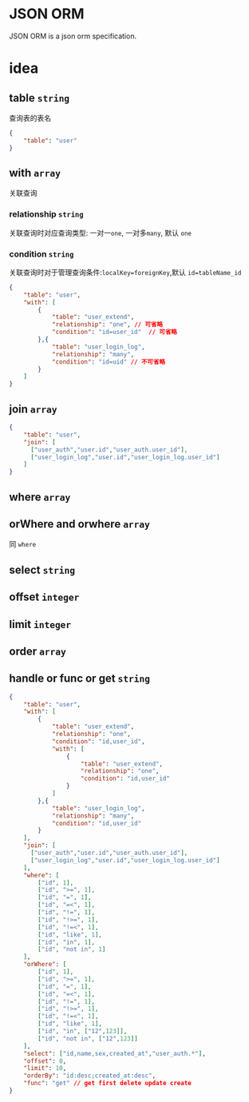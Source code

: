 # JSON ORM
JSON ORM is a json orm specification.

# idea

## table `string`
查询表的表名
```json
{
	"table": "user"
}
```
## with `array`
关联查询
### relationship `string`
关联查询时对应查询类型: 一对一`one`, 一对多`many`, 默认 `one`
### condition `string`
关联查询时对于管理查询条件:`localKey=foreignKey`,默认 `id=tableName_id`

```json
{
    "table": "user",
    "with": [
        {
            "table": "user_extend",
            "relationship": "one", // 可省略
            "condition": "id=user_id"  // 可省略
        },{
            "table": "user_login_log",
            "relationship": "many",
            "condition": "id=uid" // 不可省略
        }
    ]
}
```
## join `array`
```json
{
	"table": "user",
    "join": [
      ["user_auth","user.id","user_auth.user_id"],
      ["user_login_log","user.id","user_login_log.user_id"]
    ]
}
```


## where `array`
## orWhere and orwhere  `array`
同 `where`
## select `string`
## offset `integer`
## limit `integer`
## order `array`
## handle or func or get `string`

```json
{
	"table": "user",
    "with": [
        {
            "table": "user_extend",
            "relationship": "one",
            "condition": "id,user_id",
            "with": [
                {
                    "table": "user_extend",
                    "relationship": "one",
                    "condition": "id,user_id"
                }
            ]
        },{
            "table": "user_login_log",
            "relationship": "many",
            "condition": "id,user_id"
        }
    ],
    "join": [
      ["user_auth","user.id","user_auth.user_id"],
      ["user_login_log","user.id","user_login_log.user_id"]
    ],
	"where": [
		["id", 1],
		["id", ">=", 1],
		["id", "=", 1],
		["id", "=<", 1],
		["id", "!=", 1],
		["id", "!>=", 1],
		["id", "!=<", 1],
		["id", "like", 1],
		["id", "in", 1],
		["id", "not in", 1]
	],
	"orWhere": [
		["id", 1],
		["id", ">=", 1],
		["id", "=", 1],
		["id", "=<", 1],
		["id", "!=", 1],
		["id", "!>=", 1],
		["id", "!=<", 1],
		["id", "like", 1],
		["id", "in", ["12",123]],
		["id", "not in", ["12",123]]
	],
	"select": ["id,name,sex,created_at","user_auth.*"],
	"offset": 0,
	"limit": 10,
	"orderBy": "id:desc;created_at:desc",
	"func": "get" // get first delete update create
}
```
